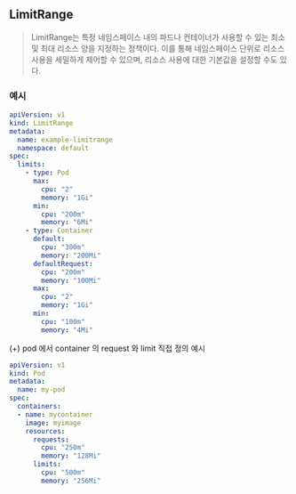 ## LimitRange

> LimitRange는 특정 네임스페이스 내의 파드나 컨테이너가 사용할 수 있는 최소 및 최대 리소스 양을 지정하는 정책이다. 이를 통해 네임스페이스 단위로 리소스 사용을 세밀하게 제어할 수 있으며, 리소스 사용에 대한 기본값을 설정할 수도 있다.

### 예시

```yaml
apiVersion: v1
kind: LimitRange
metadata:
  name: example-limitrange
  namespace: default
spec:
  limits:
    - type: Pod
      max:
        cpu: "2"
        memory: "1Gi"
      min:
        cpu: "200m"
        memory: "6Mi"
    - type: Container
      default:
        cpu: "300m"
        memory: "200Mi"
      defaultRequest:
        cpu: "200m"
        memory: "100Mi"
      max:
        cpu: "2"
        memory: "1Gi"
      min:
        cpu: "100m"
        memory: "4Mi"

```

(+) pod 에서 container 의 request 와 limit 직접 정의 예시

```yaml
apiVersion: v1
kind: Pod
metadata:
  name: my-pod
spec:
  containers:
  - name: mycontainer
    image: myimage
    resources:
      requests:
        cpu: "250m"
        memory: "128Mi"
      limits:
        cpu: "500m"
        memory: "256Mi"

```
